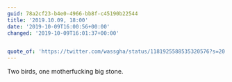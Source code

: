 ```yaml
---
guid: 78a2cf23-b4e0-4966-bb8f-c45190b22544
title: '2019.10.09, 18:00'
date: '2019-10-09T16:00:56+00:00'
changed: '2019-10-09T16:01:37+00:00'


quote_of: 'https://twitter.com/wassgha/status/1181925588535320576?s=20'
---
```


Two birds, one motherfucking big stone. 
